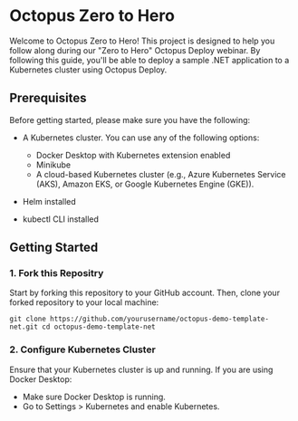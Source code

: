 # Octopus Zero to Hero

Welcome to Octopus Zero to Hero! This project is designed to help you follow along during our "Zero to Hero" Octopus Deploy webinar. By following this guide, you'll be able to deploy a sample .NET application to a Kubernetes cluster using Octopus Deploy.

## Prerequisites

Before getting started, please make sure you have the following:

- A Kubernetes cluster. You can use any of the following options:

  - Docker Desktop with Kubernetes extension enabled
  - Minikube
  - A cloud-based Kubernetes cluster (e.g., Azure Kubernetes Service (AKS), Amazon EKS, or Google Kubernetes Engine (GKE)).

- Helm installed
- kubectl CLI installed

## Getting Started

### 1. Fork this Repositry 

Start by forking this repository to your GitHub account. Then, clone your forked repository to your local machine:

`git clone https://github.com/yourusername/octopus-demo-template-net.git
cd octopus-demo-template-net`


### 2. Configure Kubernetes Cluster

Ensure that your Kubernetes cluster is up and running. If you are using Docker Desktop:

- Make sure Docker Desktop is running.
- Go to Settings > Kubernetes and enable Kubernetes.


